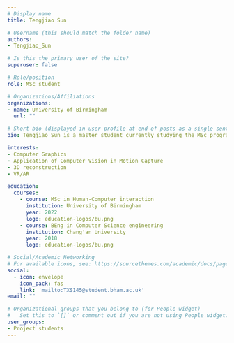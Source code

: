 ```yaml
---
# Display name
title: Tengjiao Sun

# Username (this should match the folder name)
authors:
- Tengjiao_Sun

# Is this the primary user of the site?
superuser: false

# Role/position
role: MSc student

# Organizations/Affiliations
organizations:
- name: University of Birmingham
  url: ""

# Short bio (displayed in user profile at end of posts as a single sentence)
bio: Tengjiao Sun is a master student currently studying the MSc program at the University of Birmingham, his background is in computer science and human-computer interaction.

interests:
- Computer Graphics
- Application of Computer Vision in Motion Capture
- 3D reconstruction
- VR/AR

education:
  courses:
    - course: MSc in Human-Computer interaction
      institution: University of Birmingham
      year: 2022
      logo: education-logos/bu.png
    - course: BEng in Computer Science engineering
      institution: Chang'an University
      year: 2018
      logo: education-logos/bu.png

# Social/Academic Networking
# For available icons, see: https://sourcethemes.com/academic/docs/page-builder/#icons
social:
  - icon: envelope
    icon_pack: fas
    link: 'mailto:TXS145@student.bham.ac.uk'
email: ""

# Organizational groups that you belong to (for People widget)
#   Set this to `[]` or comment out if you are not using People widget.
user_groups:
- Project students
---
```

